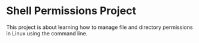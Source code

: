 # Shell Permissions Project

This project is about learning how to manage file and directory permissions in Linux using the command line.
